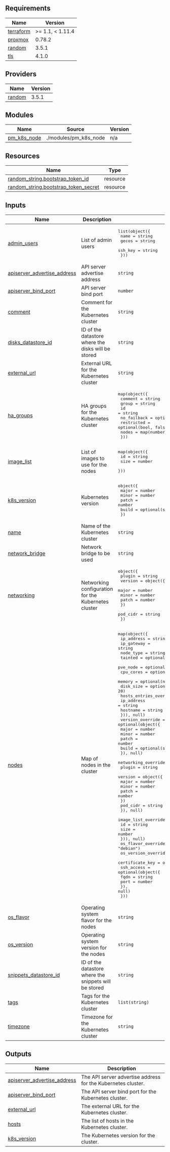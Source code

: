 ## Requirements

| Name | Version |
|------|---------|
| <a name="requirement_terraform"></a> [terraform](#requirement\_terraform) | >= 1.1, < 1.11.4 |
| <a name="requirement_proxmox"></a> [proxmox](#requirement\_proxmox) | 0.78.2 |
| <a name="requirement_random"></a> [random](#requirement\_random) | 3.5.1 |
| <a name="requirement_tls"></a> [tls](#requirement\_tls) | 4.1.0 |

## Providers

| Name | Version |
|------|---------|
| <a name="provider_random"></a> [random](#provider\_random) | 3.5.1 |

## Modules

| Name | Source | Version |
|------|--------|---------|
| <a name="module_pm_k8s_node"></a> [pm\_k8s\_node](#module\_pm\_k8s\_node) | ./modules/pm_k8s_node | n/a |

## Resources

| Name | Type |
|------|------|
| [random_string.bootstrap_token_id](https://registry.terraform.io/providers/hashicorp/random/3.5.1/docs/resources/string) | resource |
| [random_string.bootstrap_token_secret](https://registry.terraform.io/providers/hashicorp/random/3.5.1/docs/resources/string) | resource |

## Inputs

| Name | Description | Type | Default | Required |
|------|-------------|------|---------|:--------:|
| <a name="input_admin_users"></a> [admin\_users](#input\_admin\_users) | List of admin users | <pre>list(object({<br/>    name    = string<br/>    gecos   = string<br/>    ssh_key = string<br/>  }))</pre> | n/a | yes |
| <a name="input_apiserver_advertise_address"></a> [apiserver\_advertise\_address](#input\_apiserver\_advertise\_address) | API server advertise address | `string` | n/a | yes |
| <a name="input_apiserver_bind_port"></a> [apiserver\_bind\_port](#input\_apiserver\_bind\_port) | API server bind port | `number` | `6443` | no |
| <a name="input_comment"></a> [comment](#input\_comment) | Comment for the Kubernetes cluster | `string` | `""` | no |
| <a name="input_disks_datastore_id"></a> [disks\_datastore\_id](#input\_disks\_datastore\_id) | ID of the datastore where the disks will be stored | `string` | `"local"` | no |
| <a name="input_external_url"></a> [external\_url](#input\_external\_url) | External URL for the Kubernetes cluster | `string` | `null` | no |
| <a name="input_ha_groups"></a> [ha\_groups](#input\_ha\_groups) | HA groups for the Kubernetes cluster | <pre>map(object({<br/>    comment     = string<br/>    group       = string<br/>    id          = string<br/>    no_failback = optional(bool, false)<br/>    restricted  = optional(bool, false)<br/>    nodes       = map(number)<br/>  }))</pre> | `{}` | no |
| <a name="input_image_list"></a> [image\_list](#input\_image\_list) | List of images to use for the nodes | <pre>map(object({<br/>    id   = string<br/>    size = number<br/>  }))</pre> | n/a | yes |
| <a name="input_k8s_version"></a> [k8s\_version](#input\_k8s\_version) | Kubernetes version | <pre>object({<br/>    major = number<br/>    minor = number<br/>    patch = number<br/>    build = optional(string, "1.1")<br/>  })</pre> | n/a | yes |
| <a name="input_name"></a> [name](#input\_name) | Name of the Kubernetes cluster | `string` | n/a | yes |
| <a name="input_network_bridge"></a> [network\_bridge](#input\_network\_bridge) | Network bridge to be used | `string` | `"vmbr0"` | no |
| <a name="input_networking"></a> [networking](#input\_networking) | Networking configuration for the Kubernetes cluster | <pre>object({<br/>    plugin = string<br/>    version = object({<br/>      major = number<br/>      minor = number<br/>      patch = number<br/>    })<br/>    pod_cidr = string<br/>  })</pre> | n/a | yes |
| <a name="input_nodes"></a> [nodes](#input\_nodes) | Map of nodes in the cluster | <pre>map(object({<br/>    ip_address = string<br/>    ip_gateway = string<br/>    node_type  = string<br/>    tainted    = optional(bool, false)<br/>    pve_node   = optional(string)<br/>    cpu_cores  = optional(number, 2)<br/>    memory     = optional(number, 2048)<br/>    disk_size  = optional(number, 20)<br/>    hosts_entries_override = optional(list(object({<br/>      ip_address = string<br/>      hostname   = string<br/>    })), null)<br/>    version_override = optional(object({<br/>      major = number<br/>      minor = number<br/>      patch = number<br/>      build = optional(string, "1.1")<br/>    }), null)<br/>    networking_override = optional(object({<br/>      plugin = string<br/>      version = object({<br/>        major = number<br/>        minor = number<br/>        patch = number<br/>      })<br/>      pod_cidr = string<br/>    }), null)<br/>    image_list_override = optional(map(object({<br/>      id   = string<br/>      size = number<br/>    })), null)<br/>    os_flavor_override  = optional(string, "debian")<br/>    os_version_override = optional(string, "bookworm")<br/>    certificate_key     = optional(string, null)<br/>    ssh_access = optional(object({<br/>      fqdn = string<br/>      port = number<br/>    }), null)<br/>  }))</pre> | n/a | yes |
| <a name="input_os_flavor"></a> [os\_flavor](#input\_os\_flavor) | Operating system flavor for the nodes | `string` | `"debian"` | no |
| <a name="input_os_version"></a> [os\_version](#input\_os\_version) | Operating system version for the nodes | `string` | `"bookworm"` | no |
| <a name="input_snippets_datastore_id"></a> [snippets\_datastore\_id](#input\_snippets\_datastore\_id) | ID of the datastore where the snippets will be stored | `string` | `"local"` | no |
| <a name="input_tags"></a> [tags](#input\_tags) | Tags for the Kubernetes cluster | `list(string)` | `[]` | no |
| <a name="input_timezone"></a> [timezone](#input\_timezone) | Timezone for the Kubernetes cluster | `string` | `"UTC"` | no |

## Outputs

| Name | Description |
|------|-------------|
| <a name="output_apiserver_advertise_address"></a> [apiserver\_advertise\_address](#output\_apiserver\_advertise\_address) | The API server advertise address for the Kubernetes cluster. |
| <a name="output_apiserver_bind_port"></a> [apiserver\_bind\_port](#output\_apiserver\_bind\_port) | The API server bind port for the Kubernetes cluster. |
| <a name="output_external_url"></a> [external\_url](#output\_external\_url) | The external URL for the Kubernetes cluster. |
| <a name="output_hosts"></a> [hosts](#output\_hosts) | The list of hosts in the Kubernetes cluster. |
| <a name="output_k8s_version"></a> [k8s\_version](#output\_k8s\_version) | The Kubernetes version for the cluster. |

